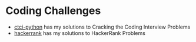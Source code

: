 # Coding Challenges
 - [ctci-python](ctci-python) has my solutions to Cracking the Coding Interview Problems
 - [hackerrank](hackerrank) has my solutions to HackerRank Problems